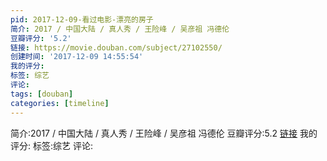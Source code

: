 ```yaml
---
pid: 2017-12-09-看过电影-漂亮的房子
简介: 2017 / 中国大陆 / 真人秀 / 王险峰 / 吴彦祖 冯德伦
豆瓣评分: '5.2'
链接: https://movie.douban.com/subject/27102550/
创建时间: '2017-12-09 14:55:54'
我的评分:
标签: 综艺
评论:
tags: [douban]
categories: [timeline]
---
```

简介:2017 / 中国大陆 / 真人秀 / 王险峰 / 吴彦祖 冯德伦
豆瓣评分:5.2
[链接](https://movie.douban.com/subject/27102550/)
我的评分:
标签:综艺
评论:
